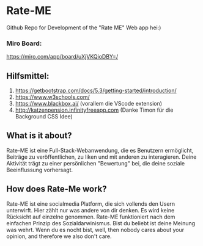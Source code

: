 # Rate-ME

Github Repo for Development of the "Rate ME" Web app
hei:)

### Miro Board:
  https://miro.com/app/board/uXjVKQioDBY=/
  
## Hilfsmittel:
1. https://getbootstrap.com/docs/5.3/getting-started/introduction/
2. https://www.w3schools.com/
3. https://www.blackbox.ai/ (vorallem die VScode extension)
4. http://katzenpension.infinityfreeapp.com (Danke Timon für die Background CSS Idee)

## What is it about?
Rate-ME ist eine Full-Stack-Webanwendung, die es Benutzern ermöglicht, Beiträge zu veröffentlichen, zu liken und mit anderen zu interagieren. Deine Aktivität trägt zu einer persönlichen "Bewertung" bei, die deine soziale Beeinflussung vorhersagt.


## How does Rate-Me work?
Rate-ME ist eine socialmedia Platform, die sich vollends den Usern unterwirft. Hier zählt nur was andere von dir denken. Es wird keine Rücksicht auf einzelne genommen. Rate-ME funktioniert nach dem einfachen Prinzip des Sozialdarwinismus. Bist du beliebt ist deine Meinung was wehrt. Wenn du es nocht bist, well, then nobody cares about your opinion, and therefore we also don't care.

